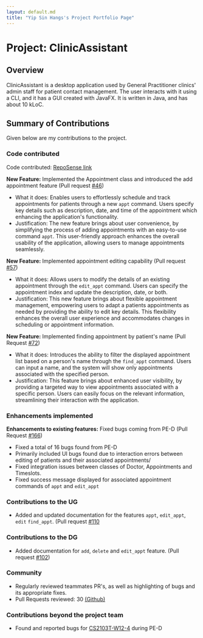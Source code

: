 ```yaml
---
layout: default.md
title: "Yip Sin Hangs's Project Portfolio Page"
---
```


# Project: ClinicAssistant

## Overview
ClinicAssistant is a desktop application used by General Practitioner clinics' admin staff for patient contact management. The user interacts with it using a CLI, and it has a GUI created with JavaFX. It is written in Java, and has about 10 kLoC.

## Summary of Contributions
Given below are my contributions to the project.

### Code contributed
Code contributed: [RepoSense link](https://nus-cs2103-ay2324s1.github.io/tp-dashboard/?search=simbayippy&breakdown=true)

**New Feature:** Implemented the Appointment class and introduced the add appointment feature (Pull
  request [#46](https://github.com/AY2324S1-CS2103T-W09-3/tp/pull/46/))
- What it does: Enables users to effortlessly schedule and track appointments for patients through a new `appt` command. Users specify key details such as description, date, and time of the appointment which enhancing the application's functionality.
- Justification: The new feature brings about user convenience, by simplifying the process of adding appointments with an easy-to-use command `appt`. This user-friendly approach enhances the overall usability of the application, allowing users to manage appointments seamlessly.

**New Feature:** Implemented appointment editing capability (Pull request 
  [#57](https://github.com/AY2324S1-CS2103T-W09-3/tp/pull/57))
- What it does: Allows users to modify the details of an existing appointment through the `edit_appt` command. Users can specify the appointment index and update the description, date, or both.
- Justification: This new feature brings about flexible appointment management, empowering users to adapt a patients appointments as needed by providing the ability to edit key details. This flexibility enhances the overall user experience and accommodates changes in scheduling or appointment information.

**New Feature:** Implemented finding appointment by patient's name (Pull Request
  [#72](https://github.com/AY2324S1-CS2103T-W09-3/tp/pull/72))
- What it does: Introduces the ability to filter the displayed appointment list based on a person's name through the `find_appt` command. Users can input a name, and the system will show only appointments associated with the specified person.
- Justification: This feature brings about enhanced user visibility, by providing a targeted way to view appointments associated with a specific person. Users can easily focus on the relevant information, streamlining their interaction with the application.

### Enhancements implemented
**Enhancements to existing features:** Fixed bugs coming from PE-D (Pull Request 
  [#166](https://github.com/AY2324S1-CS2103T-W09-3/tp/pull/166))
- Fixed a total of 16 bugs found from PE-D
- Primarily included UI bugs found due to interaction errors between editing of patients and their associated appointments/
- Fixed integration issues between classes of Doctor, Appointments and Timeslots.
- Fixed success message displayed for associated appointment commands of `appt` and `edit_appt`

### Contributions to the UG
- Added and updated documentation for the features `appt`, `edit_appt`, `edit` `find_appt`. (Pull request [#110](https://github.com/AY2324S1-CS2103T-W09-3/tp/pull/110/)

### Contributions to the DG
- Added documentation for `add`, `delete` and `edit_appt` feature. (Pull request [#102](https://github.com/AY2324S1-CS2103T-W09-3/tp/pull/102))

### Community
- Regularly reviewed teammates PR's, as well as highlighting of bugs and its appropriate fixes.
- Pull Requests reviewed: 30 [(Github)](https://github.com/AY2324S1-CS2103T-W09-3/tp/pulls?q=is%3Apr+is%3Aclosed+reviewed-by%3Asimbayippy)

### Contributions beyond the project team
- Found and reported bugs for [CS2103T-W12-4](https://github.com/AY2324S1-CS2103T-W12-4/tp/issues) during PE-D
